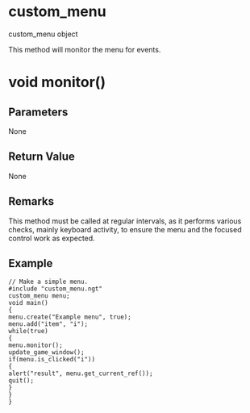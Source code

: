 # custom_menu

custom_menu object

  


This method will monitor the menu for events.

# void monitor()

## Parameters

None

## Return Value

None

## Remarks

This method must be called at regular intervals, as it performs various checks, mainly keyboard activity, to ensure the menu and the focused control work as expected.

## Example
    
    
    // Make a simple menu.
    #include "custom_menu.ngt"
    custom_menu menu;
    void main()
    {
    menu.create("Example menu", true);
    menu.add("item", "i");
    while(true)
    {
    menu.monitor();
    update_game_window();
    if(menu.is_clicked("i"))
    {
    alert("result", menu.get_current_ref());
    quit();
    }
    }
    }
    
